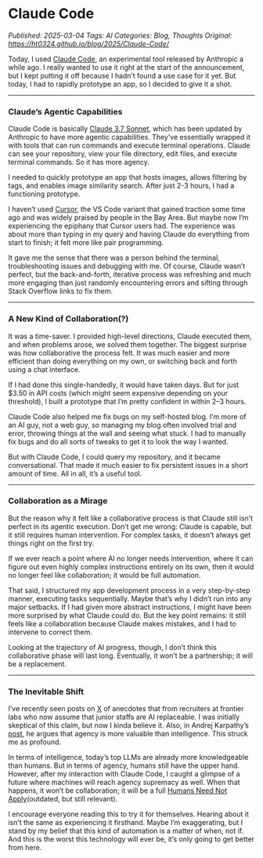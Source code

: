 # Claude Code
_Published: 2025-03-04_
_Tags: AI_
_Categories: Blog, Thoughts_
_Original: https://ht0324.github.io/blog/2025/Claude-Code/_

<p>Today, I used <a href="https://docs.anthropic.com/en/docs/agents-and-tools/claude-code/overview">Claude Code</a>, an experimental tool released by Anthropic a while ago. I really wanted to use it right at the start of the announcement, but I kept putting it off because I hadn’t found a use case for it yet. But today, I had to rapidly prototype an app, so I decided to give it a shot.</p>

<hr />
<h3 id="claudes-agentic-capabilities">Claude’s Agentic Capabilities</h3>

<p>Claude Code is basically <a href="https://www.anthropic.com/news/claude-3-7-sonnet">Claude 3.7 Sonnet</a>, which has been updated by Anthropic to have more agentic capabilities. They’ve essentially wrapped it with tools that can run commands and execute terminal operations. Claude can see your repository, view your file directory, edit files, and execute terminal commands. So it has more agency.</p>

<p>I needed to quickly prototype an app that hosts images, allows filtering by tags, and enables image similarity search. After just 2-3 hours, I had a functioning prototype.</p>

<p>I haven’t used <a href="https://www.cursor.com/">Cursor</a>, the VS Code variant that gained traction some time ago and was widely praised by people in the Bay Area. But maybe now I’m experiencing the epiphany that Cursor users had. The experience was about more than typing in my query and having Claude do everything from start to finish; it felt more like pair programming.</p>

<p>It gave me the sense that there was a person behind the terminal, troubleshooting issues and debugging with me. Of course, Claude wasn’t perfect, but the back-and-forth, iterative process was refreshing and much more engaging than just randomly encountering errors and sifting through Stack Overflow links to fix them.</p>

<hr />
<h3 id="a-new-kind-of-collaboration">A New Kind of Collaboration(?)</h3>

<p>It was a time-saver. I provided high-level directions, Claude executed them, and when problems arose, we solved them together. The biggest surprise was how collaborative the process felt. It was much easier and more efficient than doing everything on my own, or switching back and forth using a chat interface.</p>

<p>If I had done this single-handedly, it would have taken days. But for just $3.50 in API costs (which might seem expensive depending on your threshold), I built a prototype that I’m pretty confident in within 2–3 hours.</p>

<p>Claude Code also helped me fix bugs on my self-hosted blog. I’m more of an AI guy, not a web guy, so managing my blog often involved trial and error, throwing things at the wall and seeing what stuck. I had to manually fix bugs and do all sorts of tweaks to get it to look the way I wanted.</p>

<p>But with Claude Code, I could query my repository, and it became conversational. That made it much easier to fix persistent issues in a short amount of time. All in all, it’s a useful tool.</p>

<hr />
<h3 id="collaboration-as-a-mirage">Collaboration as a Mirage</h3>

<p>But the reason why it felt like a collaborative process is that Claude still isn’t perfect in its agentic execution. Don’t get me wrong: Claude is capable, but it still requires human intervention. For complex tasks, it doesn’t always get things right on the first try.</p>

<p>If we ever reach a point where AI no longer needs intervention, where it can figure out even highly complex instructions entirely on its own, then it would no longer feel like collaboration; it would be full automation.</p>

<p>That said, I structured my app development process in a very step-by-step manner, executing tasks sequentially. Maybe that’s why I didn’t run into any major setbacks. If I had given more abstract instructions, I might have been more surprised by what Claude could do. But the key point remains: it still feels like a collaboration because Claude makes mistakes, and I had to intervene to correct them.</p>

<p>Looking at the trajectory of AI progress, though, I don’t think this collaborative phase will last long. Eventually, it won’t be a partnership; it will be a replacement.</p>

<hr />
<h3 id="the-inevitable-shift">The Inevitable Shift</h3>

<p>I’ve recently seen posts on <a href="https://x.com/David_Kasten/status/1893357776702976286">X</a> of anecdotes that from recruiters at frontier labs who now assume that junior staffs are AI replaceable. I was initially skeptical of this claim, but now I kinda believe it. Also, in Andrej Karpathy’s <a href="https://x.com/karpathy/status/1894099637218545984">post</a>, he argues that agency is more valuable than intelligence. This struck me as profound.</p>

<p>In terms of intelligence, today’s top LLMs are already more knowledgeable than humans. But in terms of agency, humans still have the upper hand. However, after my interaction with Claude Code, I caught a glimpse of a future where machines will reach agency supremacy as well. When that happens, it won’t be collaboration; it will be a full <a href="https://www.youtube.com/watch?v=7Pq-S557XQU">Humans Need Not Apply</a>(outdated, but still relevant).</p>

<p>I encourage everyone reading this to try it for themselves. Hearing about it isn’t the same as experiencing it firsthand. Maybe I’m exaggerating, but I stand by my belief that this kind of automation is a matter of when, not if. And this is the worst this technology will ever be, it’s only going to get better from here.</p>
